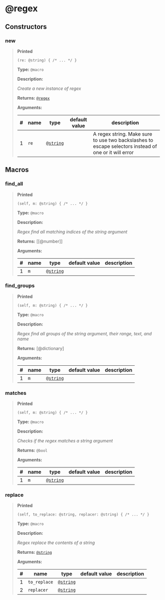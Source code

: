 # **@regex**

## Constructors

### new

>**Printed**
>
>```spwn
>(re: @string) { /* ... */ }
>```
>
>**Type:** `@macro`
>
>**Description:**
>
>_Create a new instance of regex_
>
>**Returns:** 
>[`@regex`](std-docs/regex)
>
>**Arguments:**
>
>| # | name | type | default value | description |
>| - | ---- | ---- | ------------- | ----------- |
>| 1 | `re` | [`@string`](std-docs/string) | |A regex string. Make sure to use two backslashes to escape selectors instead of one or it will error |
>

## Macros

### find\_all

>**Printed**
>
>```spwn
>(self, m: @string) { /* ... */ }
>```
>
>**Type:** `@macro`
>
>**Description:**
>
>_Regex find all matching indices of the string argument_
>
>**Returns:** 
>[[@number]]
>
>**Arguments:**
>
>| # | name | type | default value | description |
>| - | ---- | ---- | ------------- | ----------- |
>| 1 | `m` | [`@string`](std-docs/string) | | |
>

### find\_groups

>**Printed**
>
>```spwn
>(self, m: @string) { /* ... */ }
>```
>
>**Type:** `@macro`
>
>**Description:**
>
>_Regex find all groups of the string argument, their range, text, and name_
>
>**Returns:** 
>[@dictionary]
>
>**Arguments:**
>
>| # | name | type | default value | description |
>| - | ---- | ---- | ------------- | ----------- |
>| 1 | `m` | [`@string`](std-docs/string) | | |
>

### matches

>**Printed**
>
>```spwn
>(self, m: @string) { /* ... */ }
>```
>
>**Type:** `@macro`
>
>**Description:**
>
>_Checks if the regex matches a string argument_
>
>**Returns:** 
>`@bool`
>
>**Arguments:**
>
>| # | name | type | default value | description |
>| - | ---- | ---- | ------------- | ----------- |
>| 1 | `m` | [`@string`](std-docs/string) | | |
>

### replace

>**Printed**
>
>```spwn
>(self, to_replace: @string, replacer: @string) { /* ... */ }
>```
>
>**Type:** `@macro`
>
>**Description:**
>
>_Regex replace the contents of a string_
>
>**Returns:** 
>[`@string`](std-docs/string)
>
>**Arguments:**
>
>| # | name | type | default value | description |
>| - | ---- | ---- | ------------- | ----------- |
>| 1 | `to_replace` | [`@string`](std-docs/string) | | |
>| 2 | `replacer` | [`@string`](std-docs/string) | | |
>
